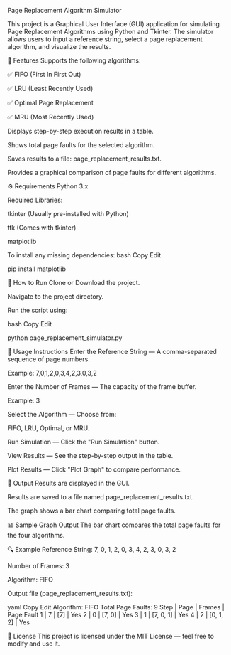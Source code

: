 Page Replacement Algorithm Simulator

This project is a Graphical User Interface (GUI) application for simulating Page Replacement Algorithms using Python and Tkinter. The simulator allows users to input a reference string, select a page replacement algorithm, and visualize the results.

📌 Features
Supports the following algorithms:

✅ FIFO (First In First Out)

✅ LRU (Least Recently Used)

✅ Optimal Page Replacement

✅ MRU (Most Recently Used)

Displays step-by-step execution results in a table.

Shows total page faults for the selected algorithm.

Saves results to a file: page_replacement_results.txt.

Provides a graphical comparison of page faults for different algorithms.

⚙️ Requirements
Python 3.x

Required Libraries:

tkinter (Usually pre-installed with Python)

ttk (Comes with tkinter)

matplotlib

To install any missing dependencies:
bash
Copy
Edit

pip install matplotlib

🚀 How to Run
Clone or Download the project.

Navigate to the project directory.

Run the script using:

bash
Copy
Edit

python page_replacement_simulator.py

🏃 Usage Instructions
Enter the Reference String — A comma-separated sequence of page numbers.

Example: 7,0,1,2,0,3,4,2,3,0,3,2

Enter the Number of Frames — The capacity of the frame buffer.

Example: 3

Select the Algorithm — Choose from:

FIFO, LRU, Optimal, or MRU.

Run Simulation — Click the "Run Simulation" button.

View Results — See the step-by-step output in the table.

Plot Results — Click "Plot Graph" to compare performance.

📁 Output
Results are displayed in the GUI.

Results are saved to a file named page_replacement_results.txt.

The graph shows a bar chart comparing total page faults.

📊 Sample Graph Output
The bar chart compares the total page faults for the four algorithms.

🔍 Example
Reference String: 7, 0, 1, 2, 0, 3, 4, 2, 3, 0, 3, 2

Number of Frames: 3

Algorithm: FIFO

Output file (page_replacement_results.txt):

yaml
Copy
Edit
Algorithm: FIFO
Total Page Faults: 9
Step | Page | Frames       | Page Fault
1    | 7    | [7]          | Yes
2    | 0    | [7, 0]       | Yes
3    | 1    | [7, 0, 1]    | Yes
4    | 2    | [0, 1, 2]    | Yes

📝 License
This project is licensed under the MIT License — feel free to modify and use it.

